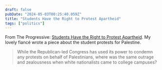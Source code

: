 ```yaml
---
draft: false
pubDate: "2024-05-03T00:25:40.059Z"
title: "Students Have the Right to Protest Apartheid"
tags: ["politics"]
---
```


From The Progressive: [Students Have the Right to Protest Apartheid](https://progressive.org/op-eds/students-have-the-right-to-protest-apartheid-sanchez-20240502/). My lovely fiancé wrote a piece about the student protests for Palestine.

> While the Republican-led Congress has used its power to condemn any protests on behalf of Palestinians, where was the same outrage and zealousness when white nationalists came to college campuses?
